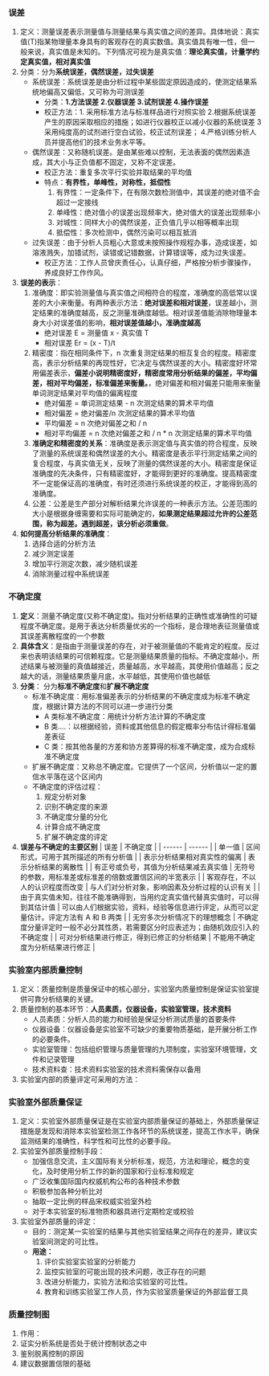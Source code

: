 ### 误差

1. 定义：测量误差表示测量值与测量结果与真实值之间的差异。具体地说：真实值(T)指某物理量本身具有的客观存在的真实数值。真实值具有唯一性，但一般来说，真实值是未知的。下列情况可视为是真实值：**理论真实值，计量学约定真实值，相对真实值**
2. 分类：分为**系统误差，偶然误差，过失误差**
   - 系统误差：系统误差是由分析过程中某些固定原因造成的，使测定结果系统地偏高又偏低，又可称为可测误差
     - 分类：**1.方法误差 2.仪器误差 3.试剂误差 4.操作误差**
     - 校正方法：1. 采用标准方法与标准样品进行对照实验 2.根据系统误差产生的原因采取相应的措施；如进行仪器校正以减小仪器的系统误差 3 采用纯度高的试剂进行空白试验，校正试剂误差； 4.严格训练分析人员并提高他们的技术业务水平等。
   - 偶然误差：又称随机误差。是由某些难以控制，无法表面的偶然因素造成，其大小与正负值都不固定，又称不定误差。
     - 校正方法：重复多次平行实验并取结果的平均值
     - 特点：**有界性，单峰性，对称性，抵偿性**
       1. 有界性：一定条件下，在有限次数检测值中，其误差的绝对值不会超过一定接线
       2. 单峰性：绝对值小的误差出现频率大，绝对值大的误差出现频率小
       3. 对城性：同样大小的偶然误差，正负值几乎以相等概率出现
       4. 抵偿性：多次检测中，偶然污染可以相互抵消
   - 过失误差：由于分析人员粗心大意或未按照操作规程办事，造成误差，如溶液溅失，加错试剂，读错或记错数据，计算错误等，成为过失误差。
     - 校正方法：工作人员曾庆责任心，认真仔细，严格按分析步骤操作，养成良好工作作风。
3. **误差的表示**：
   1. 准确度：即实验测量值与真实值之间相符合的程度，准确度的高低常以误差的大小来衡量。有两种表示方法：**绝对误差和相对误差**，误差越小，测定结果的准确度越高，反之测量准确度越低。相对误差值能消除物理量本身大小对误差值的影响，**相对误差值越小，准确度越高**
      - 绝对误差 E = 测量值 x - 真实值 T
      - 相对误差 Er = (x - T)/t
   2. 精密度：指在相同条件下，n 次重复测定结果的相互复合的程度。精密度高，表示分析结果的再现性好，它决定与偶然误差的大小。精密度好坏常用偏差表示，**偏差小说明精密度好，精密度常用分析结果的偏差，平均偏差，相对平均偏差，标准偏差来衡量。**，绝对偏差和相对偏差只能用来衡量单词测定结果对平均值的偏离程度
      - 绝对偏差 = 单词测定结果 - n 次测定结果的算术平均值
      - 相对偏差 = 绝对偏差/n 次测定结果的算术平均值
      - 平均偏差 = n 次绝对偏差之和 / n
      - 相对平均偏差 = n 次绝对偏差之和 / n \* n 次测定结果的算术平均值
   3. **准确定和精密度的关系**：准确度是表示测定值与真实值的符合程度，反映了测量的系统误差和偶然误差的大小。精密度是表示平行测定结果之间的复合程度，与真实值无关，反映了测量的偶然误差的大小。精密度是保证准确度的先决条件，只有精密度好，才能得到更好的准确度。提高精密度不一定能保证高的准确度，有时还须进行系统误差的校正，才能得到高的准确度。
   4. 公差：公差是生产部分对解析结果允许误差的一种表示方法。公差范围的大小是根据身缠需要和实际可能确定的，**如果测定结果超过允许的公差范围，称为超差。遇到超差，该分析必须重做**。
4. **如何提高分析结果的准确度**：
   1. 选择合适的分析方法
   2. 减少测定误差
   3. 增加平行测定次数，减少随机误差
   4. 消除测量过程中系统误差

### 不确定度

1. **定义**：测量不确定度(又称不确定度)。指对分析结果的正确性或准确性的可疑程度不确定度。是用于表达分析质量优劣的一个指标，是合理地表征测量值或其误差离散程度的一个参数
2. **具体含义**：是指由于测量误差的存在，对于被测量值的不能肯定的程度。反过来也表明该结果的可信赖程度。它是测量结果质量的指标。不确定度越小，所述结果与被测量的真值越接近，质量越高，水平越高，其使用价值越高；反之越大的话，测量结果质量月底，水平越低，其使用价值也越低
3. **分类**： 分为**标准不确定度**和**扩展不确定度**
   - 标准不确定度：用标准偏差表示的分析结果的不确定度成为标准不确定度，根据计算方法的不同可以进一步进行分类
     - A 类标准不确定度：用统计分析方法计算的不确定度
     - B 类....：以根据经验，资料或其他信息的假定概率分布估计得标准偏差表征
     - C 类：按其他各量的方差和协方差算得的标准不确定度，成为合成标准不确定度
   - 扩展不确定度：又称总不确定度。它提供了一个区间，分析值以一定的置信水平落在这个区间内
   - 不确定度的评估过程：
     1. 规定分析对象
     2. 识别不确定度的来源
     3. 不确定度分量的分化
     4. 计算合成不确定度
     5. 扩展不确定度的评定
4. **误差与不确定的主要区别**
   | 误差 | 不确定度 |
   | ------ | ------ |
   | 单一值 | 区间形式，可用于其所描述的所有分析值 |
   | 表示分析结果相对真实性的偏离 | 表示分析结果的离散性 |
   | 有正号或负号，其值为分析结果减去真实值 | 无符号的参数，用标准差或标准差的倍数或置信区间的半宽表示 |
   | 客观存在，不以人的认识程度而改变 | 与人们对分析对象，影响因素及分析过程的认识有关 |
   | 由于真实值未知，往往不能准确得到，当用约定真实值代替真实值时，可以得到其估计值 | 可以由人们根据实验，资料，经验等信息进行评定，从而可以定量估计。评定方法有 A 和 B 两类 |
   | 无穷多次分析情况下的理想概念 | 不确定度分量评定时一般不必分其性质，若需要区分时应表述为；由随机效应引入的不确定度 |
   | 可对分析结果进行修正，得到已修正的分析结果 | 不能用不确定度为分析结果进行修正 |

### 实验室内部质量控制

1. 定义：质量控制是质量保证中的核心部分，实验室内质量控制是保证实验室提供可靠分析结果的关键。
2. 质量控制的基本环节：**人员素质，仪器设备，实验室管理，技术资料**
   - 人员素质：分析人员的能力和经验是保证分析测试质量的首要条件
   - 仪器设备：仪器设备是实验室不可缺少的重要物质基础，是开展分析工作的必要条件。
   - 实验室管理：包括组织管理与质量管理的九项制度，实验室环境管理，文件和记录管理
   - 技术资料查：技术资料实验室的技术资料需保存以备用
3. 实验室内部的质量评定可采用的方法：

### 实验室外部质量保证

1. 定义：实验室外部质量保证是在实验室内部质量保证的基础上，外部质量保证措施是发现和消除本实验室检测工作各环节的系统误差，提高工作水平，确保监测结果的准确性，科学性和可比性的必要手段。
2. 实验室外部质量控制手段：
   - 加强信息交流，主义国际有关分析标准，规范，方法和理论，概念的变化，及时使用分析工作的新的国家和行业标准和规定
   - 广泛收集国际国内权威机构公布的各种技术参数
   - 积极参加各种分析比对
   - 抽取一定比例的样品宋权威实验室外检
   - 对于本实验室的标准物质和器具进行定期检定或校验
3. 实验室外部质量的评定：
   - 目的：测定某一实验室的结果与其他实验室结果之间存在的差异，建议实验室间测定的可比性。
   - **用途：**
     1. 评价实验室实验室的分析能力
     2. 监控实验室的可能出现的技术问题，改正存在的问题
     3. 改进分析能力，实验方法和洽实验室的可比性。
     4. 教育和训练实验室工作人员，作为实验室质量保证的外部监督工具

### 质量控制图

1. 作用：
1. 证实分析系统是否处于统计控制状态之中
1. 鉴别脱离控制的原因
1. 建议数据置信限的基础

